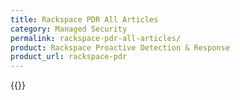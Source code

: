 ```yaml
---
title: Rackspace PDR All Articles
category: Managed Security
permalink: rackspace-pdr-all-articles/
product: Rackspace Proactive Detection & Response
product_url: rackspace-pdr
---
```



{{<list product_url="rackspace-pdr">}}